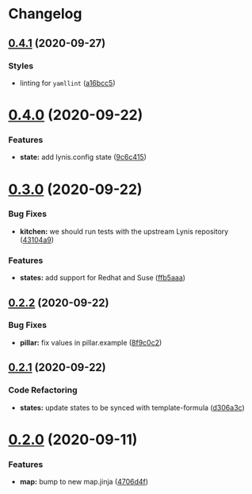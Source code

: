 # Changelog

## [0.4.1](https://github.com/saltstack-formulas/lynis-formula/compare/v0.4.0...v0.4.1) (2020-09-27)


### Styles

* linting for `yamllint` ([a16bcc5](https://github.com/saltstack-formulas/lynis-formula/commit/a16bcc56d46249296bf8d2fa8e14f89dcf70ab14))

# [0.4.0](https://github.com/saltstack-formulas/lynis-formula/compare/v0.3.0...v0.4.0) (2020-09-22)


### Features

* **state:** add lynis.config state ([9c6c415](https://github.com/saltstack-formulas/lynis-formula/commit/9c6c415d7db54cc9f0bf12107e46895d96304f93))

# [0.3.0](https://github.com/saltstack-formulas/lynis-formula/compare/v0.2.2...v0.3.0) (2020-09-22)


### Bug Fixes

* **kitchen:** we should run tests with the upstream Lynis repository ([43104a9](https://github.com/saltstack-formulas/lynis-formula/commit/43104a9394572665900ccdba63354da5dfc93abf))


### Features

* **states:** add support for Redhat and Suse ([ffb5aaa](https://github.com/saltstack-formulas/lynis-formula/commit/ffb5aaa13af61ea295c65a9c5a77cbf006be1260))

## [0.2.2](https://github.com/saltstack-formulas/lynis-formula/compare/v0.2.1...v0.2.2) (2020-09-22)


### Bug Fixes

* **pillar:** fix values in pillar.example ([8f9c0c2](https://github.com/saltstack-formulas/lynis-formula/commit/8f9c0c2a57f72dbc67f8011fa5a3011a124551fd))

## [0.2.1](https://github.com/saltstack-formulas/lynis-formula/compare/v0.2.0...v0.2.1) (2020-09-22)


### Code Refactoring

* **states:** update states to be synced with template-formula ([d306a3c](https://github.com/saltstack-formulas/lynis-formula/commit/d306a3c89d87e9537655b29088d88e858da293d5))

# [0.2.0](https://github.com/saltstack-formulas/lynis-formula/compare/v0.1.0...v0.2.0) (2020-09-11)


### Features

* **map:** bump to new map.jinja ([4706d4f](https://github.com/saltstack-formulas/lynis-formula/commit/4706d4f3dd1da9e1882b9e971555b691b6d31e52))
